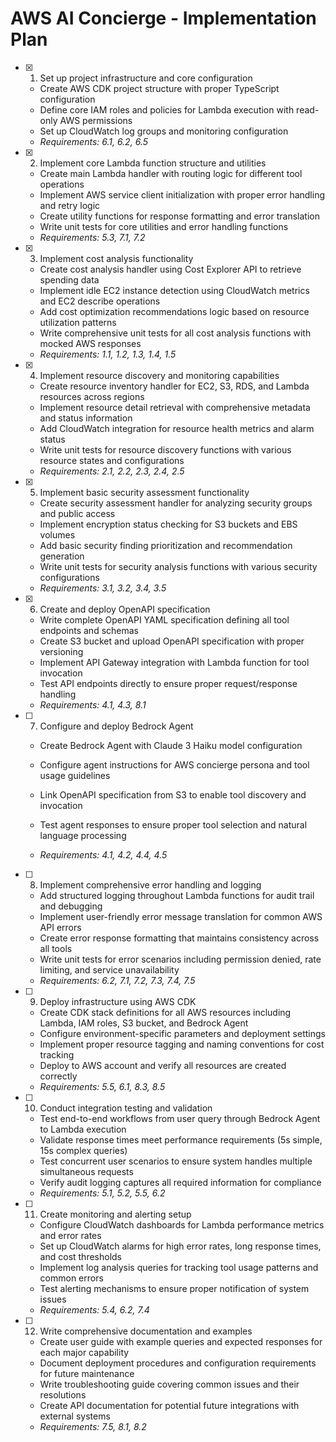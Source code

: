 # AWS AI Concierge - Implementation Plan

- [x] 1. Set up project infrastructure and core configuration
  - Create AWS CDK project structure with proper TypeScript configuration
  - Define core IAM roles and policies for Lambda execution with read-only AWS permissions
  - Set up CloudWatch log groups and monitoring configuration
  - _Requirements: 6.1, 6.2, 6.5_

- [x] 2. Implement core Lambda function structure and utilities
  - Create main Lambda handler with routing logic for different tool operations
  - Implement AWS service client initialization with proper error handling and retry logic
  - Create utility functions for response formatting and error translation
  - Write unit tests for core utilities and error handling functions
  - _Requirements: 5.3, 7.1, 7.2_

- [x] 3. Implement cost analysis functionality
  - Create cost analysis handler using Cost Explorer API to retrieve spending data
  - Implement idle EC2 instance detection using CloudWatch metrics and EC2 describe operations
  - Add cost optimization recommendations logic based on resource utilization patterns
  - Write comprehensive unit tests for all cost analysis functions with mocked AWS responses
  - _Requirements: 1.1, 1.2, 1.3, 1.4, 1.5_

- [x] 4. Implement resource discovery and monitoring capabilities
  - Create resource inventory handler for EC2, S3, RDS, and Lambda resources across regions
  - Implement resource detail retrieval with comprehensive metadata and status information
  - Add CloudWatch integration for resource health metrics and alarm status
  - Write unit tests for resource discovery functions with various resource states and configurations
  - _Requirements: 2.1, 2.2, 2.3, 2.4, 2.5_

- [x] 5. Implement basic security assessment functionality
  - Create security assessment handler for analyzing security groups and public access
  - Implement encryption status checking for S3 buckets and EBS volumes
  - Add basic security finding prioritization and recommendation generation
  - Write unit tests for security analysis functions with various security configurations
  - _Requirements: 3.1, 3.2, 3.4, 3.5_

- [x] 6. Create and deploy OpenAPI specification
  - Write complete OpenAPI YAML specification defining all tool endpoints and schemas
  - Create S3 bucket and upload OpenAPI specification with proper versioning
  - Implement API Gateway integration with Lambda function for tool invocation
  - Test API endpoints directly to ensure proper request/response handling
  - _Requirements: 4.1, 4.3, 8.1_

- [ ] 7. Configure and deploy Bedrock Agent
  - Create Bedrock Agent with Claude 3 Haiku model configuration




  - Configure agent instructions for AWS concierge persona and tool usage guidelines
  - Link OpenAPI specification from S3 to enable tool discovery and invocation
  - Test agent responses to ensure proper tool selection and natural language processing




  - _Requirements: 4.1, 4.2, 4.4, 4.5_



- [ ] 8. Implement comprehensive error handling and logging
  - Add structured logging throughout Lambda functions for audit trail and debugging
  - Implement user-friendly error message translation for common AWS API errors
  - Create error response formatting that maintains consistency across all tools
  - Write unit tests for error scenarios including permission denied, rate limiting, and service unavailability
  - _Requirements: 6.2, 7.1, 7.2, 7.3, 7.4, 7.5_

- [ ] 9. Deploy infrastructure using AWS CDK
  - Create CDK stack definitions for all AWS resources including Lambda, IAM roles, S3 bucket, and Bedrock Agent
  - Configure environment-specific parameters and deployment settings
  - Implement proper resource tagging and naming conventions for cost tracking
  - Deploy to AWS account and verify all resources are created correctly
  - _Requirements: 5.5, 6.1, 8.3, 8.5_

- [ ] 10. Conduct integration testing and validation
  - Test end-to-end workflows from user query through Bedrock Agent to Lambda execution
  - Validate response times meet performance requirements (5s simple, 15s complex queries)
  - Test concurrent user scenarios to ensure system handles multiple simultaneous requests
  - Verify audit logging captures all required information for compliance
  - _Requirements: 5.1, 5.2, 5.5, 6.2_

- [ ] 11. Create monitoring and alerting setup
  - Configure CloudWatch dashboards for Lambda performance metrics and error rates
  - Set up CloudWatch alarms for high error rates, long response times, and cost thresholds
  - Implement log analysis queries for tracking tool usage patterns and common errors
  - Test alerting mechanisms to ensure proper notification of system issues
  - _Requirements: 5.4, 6.2, 7.4_

- [ ] 12. Write comprehensive documentation and examples
  - Create user guide with example queries and expected responses for each major capability
  - Document deployment procedures and configuration requirements for future maintenance
  - Write troubleshooting guide covering common issues and their resolutions
  - Create API documentation for potential future integrations with external systems
  - _Requirements: 7.5, 8.1, 8.2_